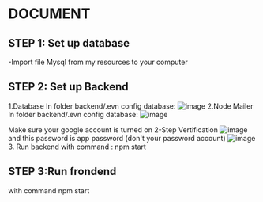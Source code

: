 # DOCUMENT 
## STEP 1: Set up database
-Import file  Mysql from my resources to your computer
## STEP 2: Set up Backend
1.Database
  In folder backend/.evn config database:
  ![image](https://user-images.githubusercontent.com/97574971/175485185-09da44be-3319-492b-b7b1-5a3d240658ad.png)
2.Node Mailer
  In folder backend/.evn config database:
  ![image](https://user-images.githubusercontent.com/97574971/175487483-9ec364bb-6d64-453f-aea1-47e3762c62f0.png)

  Make sure your google account is turned on 2-Step Vertification 
  ![image](https://user-images.githubusercontent.com/97574971/175485933-1cd07083-063b-44d1-af8d-2f4a1afe23ea.png)
  and this password is app password (don't your password account)
  ![image](https://user-images.githubusercontent.com/97574971/175486674-07c7bddb-9e0f-411a-8d4f-e4a90070c30e.png)
3. Run backend
  with command : npm start
## STEP 3:Run frondend 
  with command npm start
    

